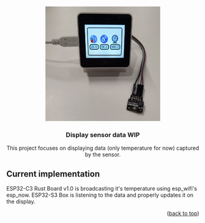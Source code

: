<a name="readme-top"></a>

<br />
<div align="center">
  <a href="https://github.com/sambenko/display-sensor-data">
    <img src="images/display_sensor_data.jpg" alt="Sensor data displayed" width="300" height="300">
  </a>

<h3 align="center">Display sensor data <b>WIP</b></h3>

  <p align="center">
    This project focuses on displaying data (only temperature for now) captured by the sensor.
  </p>
</div>

## Current implementation

ESP32-C3 Rust Board v1.0 is broadcasting it's temperature using esp_wifi's esp_now. 
ESP32-S3 Box is listening to the data and properly updates it on the display.


<p align="right">(<a href="#readme-top">back to top</a>)</p>
